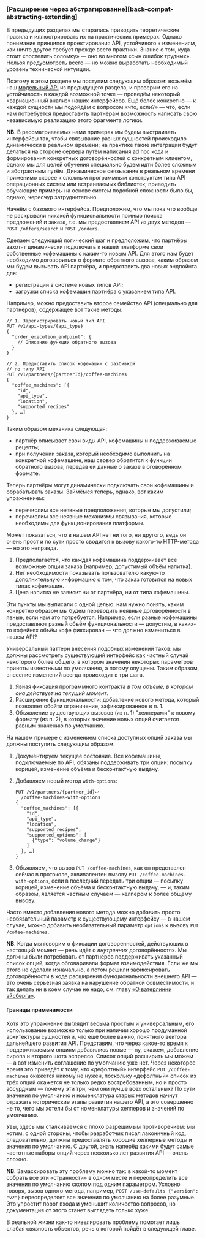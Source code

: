 ### [Расширение через абстрагирование][back-compat-abstracting-extending]

В предыдущих разделах мы старались приводить теоретические правила и иллюстрировать их на практических примерах. Однако понимание принципов проектирования API, устойчивого к изменениям, как ничто другое требует прежде всего практики. Знание о том, куда стоит «постелить соломку» — оно во многом «сын ошибок трудных». Нельзя предусмотреть всего — но можно выработать необходимый уровень технической интуиции.

Поэтому в этом разделе мы поступим следующим образом: возьмём наш [модельный API](#api-design-annex) из предыдущего раздела, и проверим его на устойчивость в каждой возможной точке — проведём некоторый «вариационный анализ» наших интерфейсов. Ещё более конкретно — к каждой сущности мы подойдём с вопросом «что, если?» — что, если нам потребуется предоставить партнёрам возможность написать свою независимую реализацию этого фрагмента логики.

**NB**. В рассматриваемых нами примерах мы будем выстраивать интерфейсы так, чтобы связывание разных сущностей происходило динамически в реальном времени; на практике такие интеграции будут делаться на стороне сервера путём написания ad hoc кода и формирования конкретных договорённостей с конкретным клиентом, однако мы для целей обучения специально будем идти более сложным и абстрактным путём. Динамическое связывание в реальном времени применимо скорее к сложным программным конструктам типа API операционных систем или встраиваемых библиотек; приводить обучающие примеры на основе систем подобной сложности было бы, однако, чересчур затруднительно.

Начнём с базового интерфейса. Предположим, что мы пока что вообще не раскрывали никакой функциональности помимо поиска предложений и заказа, т.е. мы предоставляем API из двух методов — `POST /offers/search` и `POST /orders`.

Сделаем следующий логический шаг и предположим, что партнёры захотят динамически подключать к нашей платформе свои собственные кофемашины с каким-то новым API. Для этого нам будет необходимо договориться о формате обратного вызова, каким образом мы будем вызывать API партнёра, и предоставить два новых эндпойнта для:
  * регистрации в системе новых типов API;
  * загрузки списка кофемашин партнёра с указанием типа API.

Например, можно предоставить второе семейство API (специально для партнёров), содержащее вот такие методы.

```
// 1. Зарегистрировать новый тип API
PUT /v1/api-types/{api_type}
{
  "order_execution_endpoint": {
    // Описание функции обратного вызова
  }
}
```

```
// 2. Предоставить список кофемашин с разбивкой
// по типу API
PUT /v1/partners/{partnerId}/coffee-machines
{
  "coffee_machines": [{
    "id",
    "api_type",
    "location",
    "supported_recipes"
  }, …]
}
```

Таким образом механика следующая:
  * партнёр описывает свои виды API, кофемашины и поддерживаемые рецепты;
  * при получении заказа, который необходимо выполнить на конкретной кофемашине, наш сервер обратится к функции обратного вызова, передав ей данные о заказе в оговорённом формате.

Теперь партнёры могут динамически подключать свои кофемашины и обрабатывать заказы. Займёмся теперь, однако, вот каким упражнением:
  * перечислим все неявные предположения, которые мы допустили;
  * перечислим все неявные механизмы связывания, которые необходимы для функционирования платформы.

Может показаться, что в нашем API нет ни того, ни другого, ведь он очень прост и по сути просто сводится к вызову какого-то HTTP-метода — но это неправда.
  1. Предполагается, что каждая кофемашина поддерживает все возможные опции заказа (например, допустимый объём напитка).
  2. Нет необходимости показывать пользователю какую-то дополнительную информацию о том, что заказ готовится на новых типах кофемашин.
  3. Цена напитка не зависит ни от партнёра, ни от типа кофемашины.

Эти пункты мы выписали с одной целью: нам нужно понять, каким конкретно образом мы будем переводить неявные договорённости в явные, если нам это потребуется. Например, если разные кофемашины предоставляют разный объём функциональности — допустим, в каких-то кофейнях объём кофе фиксирован — что должно измениться в нашем API?

Универсальный паттерн внесения подобных изменений таков: мы должны рассмотреть существующий интерфейс как частный случай некоторого более общего, в котором значения некоторых параметров приняты известными по умолчанию, а потому опущены. Таким образом, внесение изменений всегда происходит в три шага.
  1. Явная фиксация программного контракта *в том объёме, в котором она действует на текущий момент*.
  2. Расширение функциональности: добавление нового метода, который позволяет обойти ограничение, зафиксированное в п. 1.
  3. Объявление существующих вызовов (из п. 1) "хелперами" к новому формату (из п. 2), в которых значение новых опций считается равным значению по умолчанию.

На нашем примере с изменением списка доступных опций заказа мы должны поступить следующим образом.

  1. Документируем текущее состояние. Все кофемашины, подключаемые по API, обязаны поддерживать три опции: посыпку корицей, изменение объёма и бесконтактную выдачу.

  2. Добавляем новый метод `with-options`:
        ```
        PUT /v1/partners/{partner_id}⮠
          /coffee-machines-with-options
        {
          "coffee_machines": [{
            "id",
            "api_type",
            "location",
            "supported_recipes",
            "supported_options": [
              {"type": "volume_change"}
            ]
          }, …]
        }
        ```

  3. Объявляем, что вызов `PUT /coffee-machines`, как он представлен сейчас в протоколе, эквивалентен вызову `PUT /coffee-machines-with-options`, если в последний передать три опции — посыпку корицей, изменение объёма и бесконтактную выдачу, — и, таким образом, является частным случаем — хелпером к более общему вызову.

Часто вместо добавления нового метода можно добавить просто необязательный параметр к существующему интерфейсу — в нашем случае, можно добавить необязательный параметр `options` к вызову `PUT /cofee-machines`.

**NB**. Когда мы говорим о фиксации договоренностей, действующих в настоящий момент — речь идёт о *внутренних* договорённостях. Мы должны были потребовать от партнёров поддерживать указанный список опций, когда обговаривали формат взаимодействия. Если же мы этого не сделали изначально, а потом решили зафиксировать договорённости в ходе расширения функциональности внешнего API — это очень серьёзная заявка на нарушение обратной совместимости, и так делать ни в коем случае не надо, см. главу [«О ватерлинии айсберга»](#back-compat-iceberg-waterline).

#### Границы применимости

Хотя это упражнение выглядит весьма простым и универсальным, его использование возможно только при наличии хорошо продуманной архитектуры сущностей и, что ещё более важно, понятного вектора дальнейшего развития API. Представим, что через какое-то время к поддерживаемым опциям добавились новые — ну, скажем, добавление сиропа и второго шота эспрессо. Список опций расширить мы можем — а вот изменить соглашение по умолчанию уже нет. Через некоторое время это приведёт к тому, что «дефолтный» интерфейс `PUT /coffee-machines` окажется никому не нужен, поскольку «дефолтный» список из трёх опций окажется не только редко востребованным, но и просто абсурдным — почему эти три, чем они лучше всех остальных? По сути значения по умолчанию и номенклатура старых методов начнут отражать исторические этапы развития нашего API, а это совершенно не то, чего мы хотели бы от номенклатуры хелперов и значений по умолчанию.

Увы, здесь мы сталкиваемся с плохо разрешимым противоречием: мы хотим, с одной стороны, чтобы разработчик писал лаконичный код, следовательно, должны предоставлять хорошие хелперные методы и значения по умолчанию. С другой, знать наперёд какими будут самые частотные наборы опций через несколько лет развития API — очень сложно.

**NB**. Замаскировать эту проблему можно так: в какой-то момент собрать все эти «странности» в одном месте и переопределить все значения по умолчанию скопом под одним параметром. Условно говоря, вызов одного метода, например, `POST /use-defaults {"version": "v2"}` переопределяет все значения по умолчанию на более разумные. Это упростит порог входа и уменьшит количество вопросов, но документация от этого станет выглядеть только хуже.

В реальной жизни как-то нивелировать проблему помогает лишь слабая связность объектов, речь о которой пойдёт в следующей главе.
